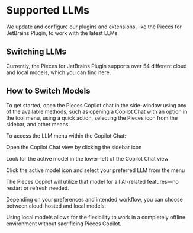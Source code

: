 # Supported LLMs

We update and configure our plugins and extensions, like the Pieces for JetBrains Plugin, to work with the latest LLMs.

## Switching LLMs

Currently, the Pieces for JetBrains Plugin supports over 54 different cloud and local models, which you can find here.

## How to Switch Models

To get started, open the Pieces Copilot chat in the side-window using any of the available methods, such as opening a Copilot Chat with an option in the tool menu, using a quick action, selecting the Pieces icon from the sidebar, and other means.

To access the LLM menu within the Copilot Chat:

Open the Copilot Chat view by clicking the sidebar icon

Look for the active model in the lower-left of the Copilot Chat view



Click the active model icon and select your preferred LLM from the menu

The Pieces Copilot will utilize that model for all AI-related features—no restart or refresh needed.

Depending on your preferences and intended workflow, you can choose between cloud-hosted and local models.



Using local models allows for the flexibility to work in a completely offline environment without sacrificing Pieces Copilot.